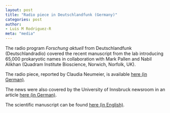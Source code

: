 ```yaml
---
layout: post
title: "Radio piece in Deutschlandfunk (Germany)"
categories: post
author:
- Luis M Rodriguez-R
meta: "media"
---
```


The radio program *Forschung aktuell* from Deutschlandfunk (Deutschlandradio)
covered the recent manuscript from the lab introducing 65,000 prokaryotic names
in collaboration with Mark Pallen and Nabil Alikhan (Quadram Institute
Bioscience, Norwich, Norfolk, UK).

The radio piece, reported by Claudia Neumeier, is available
[here (in German)](https://www.deutschlandfunk.de/namensgebung-mikrobiologie-mikroben-100.html).

The news were also covered by the University of Innsbruck newsroom in an article
[here (in German)](https://www.uibk.ac.at/de/newsroom/2022/65-000-mikroben-erhalten-neue-namen/).

The scientific manuscript can be found
[here (in English)](https://doi.org/10.1099/ijsem.0.005482).

